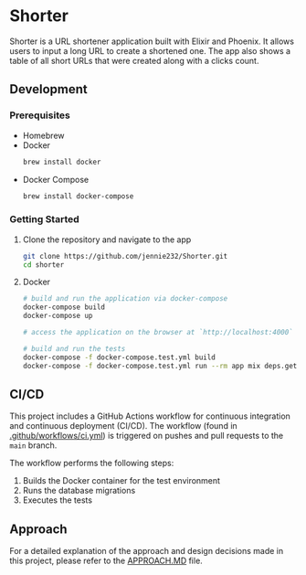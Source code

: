 # Shorter

Shorter is a URL shortener application built with Elixir and Phoenix. It allows users to input a long URL to create a shortened one. The app also shows a table of all short URLs that were created along with a clicks count.



## Development

### Prerequisites
- Homebrew
- Docker
    ```bash
    brew install docker
    ```
- Docker Compose
    ```bash
    brew install docker-compose
    ```

### Getting Started
1. Clone the repository and navigate to the app
    ```bash
    git clone https://github.com/jennie232/Shorter.git
    cd shorter
    ```

2. Docker
    ```bash
    # build and run the application via docker-compose
    docker-compose build
    docker-compose up

    # access the application on the browser at `http://localhost:4000`

    # build and run the tests
    docker-compose -f docker-compose.test.yml build
    docker-compose -f docker-compose.test.yml run --rm app mix deps.get
    ```

## CI/CD
This project includes a GitHub Actions workflow for continuous integration and continuous deployment (CI/CD). The workflow (found in [.github/workflows/ci.yml](.github/workflows/ci.yml)) is triggered on pushes and pull requests to the `main` branch.

The workflow performs the following steps:

1. Builds the Docker container for the test environment
2. Runs the database migrations
3. Executes the tests

## Approach

For a detailed explanation of the approach and design decisions made in this project, please refer to the [APPROACH.MD](/APPROACH.MD) file.

